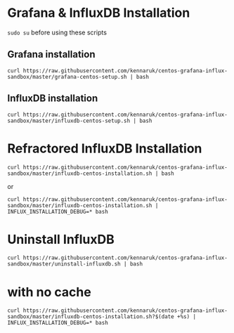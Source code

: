 # Grafana & InfluxDB Installation

`sudo su` before using these scripts

## Grafana installation

```
curl https://raw.githubusercontent.com/kennaruk/centos-grafana-influx-sandbox/master/grafana-centos-setup.sh | bash
```

## InfluxDB installation

```
curl https://raw.githubusercontent.com/kennaruk/centos-grafana-influx-sandbox/master/influxdb-centos-setup.sh | bash
```

# Refractored InfluxDB Installation

```
curl https://raw.githubusercontent.com/kennaruk/centos-grafana-influx-sandbox/master/influxdb-centos-installation.sh | bash
```

or

```
curl https://raw.githubusercontent.com/kennaruk/centos-grafana-influx-sandbox/master/influxdb-centos-installation.sh | INFLUX_INSTALLATION_DEBUG=* bash
```

# Uninstall InfluxDB

```
curl https://raw.githubusercontent.com/kennaruk/centos-grafana-influx-sandbox/master/uninstall-influxdb.sh | bash
```

# with no cache

```
curl https://raw.githubusercontent.com/kennaruk/centos-grafana-influx-sandbox/master/influxdb-centos-installation.sh?$(date +%s) | INFLUX_INSTALLATION_DEBUG=* bash
```
